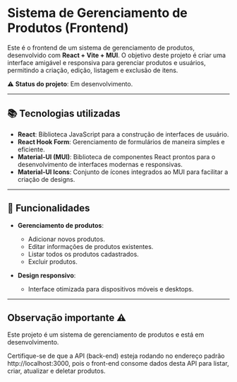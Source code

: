 # Sistema de Gerenciamento de Produtos (Frontend)

Este é o frontend de um sistema de gerenciamento de produtos, desenvolvido com **React + Vite + MUI**. O objetivo deste projeto é criar uma interface amigável e responsiva para gerenciar produtos e usuários, permitindo a criação, edição, listagem e exclusão de itens.

⚠️ **Status do projeto**: Em desenvolvimento.

---

## 📚 Tecnologias utilizadas

- **React**: Biblioteca JavaScript para a construção de interfaces de usuário.
- **React Hook Form**: Gerenciamento de formulários de maneira simples e eficiente.
- **Material-UI (MUI)**: Biblioteca de componentes React prontos para o desenvolvimento de interfaces modernas e responsivas.
- **Material-UI Icons**: Conjunto de ícones integrados ao MUI para facilitar a criação de designs.

---

## 🚀 Funcionalidades

- **Gerenciamento de produtos**:
  - Adicionar novos produtos.
  - Editar informações de produtos existentes.
  - Listar todos os produtos cadastrados.
  - Excluir produtos.

- **Design responsivo**:
  - Interface otimizada para dispositivos móveis e desktops.

---
## Observação importante ⚠️
Este projeto é um sistema de gerenciamento de produtos e está em desenvolvimento.

Certifique-se de que a API (back-end) esteja rodando no endereço padrão http://localhost:3000, pois o front-end consome dados desta API para listar, criar, atualizar e deletar produtos.

